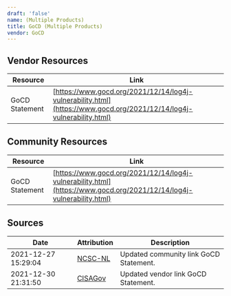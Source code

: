 ```yaml
---
draft: 'false'
name: (Multiple Products)
title: GoCD (Multiple Products)
vendor: GoCD
---
```


## Vendor Resources
| Resource | Link |
| --- | --- |
| GoCD Statement | [https://www.gocd.org/2021/12/14/log4j-vulnerability.html](https://www.gocd.org/2021/12/14/log4j-vulnerability.html) |

## Community Resources
| Resource | Link |
| --- | --- |
| GoCD Statement | [https://www.gocd.org/2021/12/14/log4j-vulnerability.html](https://www.gocd.org/2021/12/14/log4j-vulnerability.html) |


## Sources
| Date | Attribution | Description |
| --- | --- | --- |
| 2021-12-27 15:29:04 | [NCSC-NL](https://github.com/NCSC-NL/log4shell/blob/main/software/README.md) | Updated community link GoCD Statement.  |
| 2021-12-30 21:31:50 | [CISAGov](https://raw.githubusercontent.com/cisagov/log4j-affected-db/develop/README.md) | Updated vendor link GoCD Statement.  |
